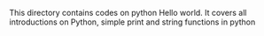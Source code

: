 This directory contains codes on python Hello world.
It covers all introductions on Python, simple print and string functions in python
